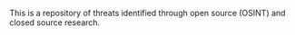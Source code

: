 This is a repository of threats identified through open source (OSINT) and closed source research.

